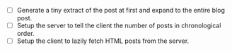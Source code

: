 - [ ] Generate a tiny extract of the post at first and expand to the entire blog post.
- [ ] Setup the server to tell the client the number of posts in chronological order.
- [ ] Setup the client to lazily fetch HTML posts from the server.

